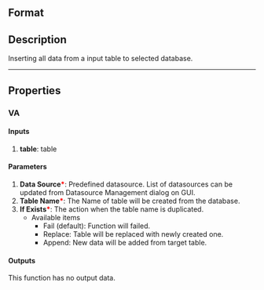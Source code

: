 ## Format

## Description
Inserting all data from a input table to selected database.

---

## Properties
### VA
#### Inputs
1. **table**: table

#### Parameters
1. **Data Source**<b style="color:red">*</b>: Predefined datasource. List of datasources can be updated from Datasource Management dialog on GUI.
1. **Table Name**<b style="color:red">*</b>: The Name of table will be created from the database.
1. **If Exists**<b style="color:red">*</b>:  The action when the table name is duplicated.
   - Available items
      - Fail (default): Function will failed.
      - Replace: Table will be replaced with newly created one.
      - Append: New data will be added from target table.
      
#### Outputs
This function has no output data.